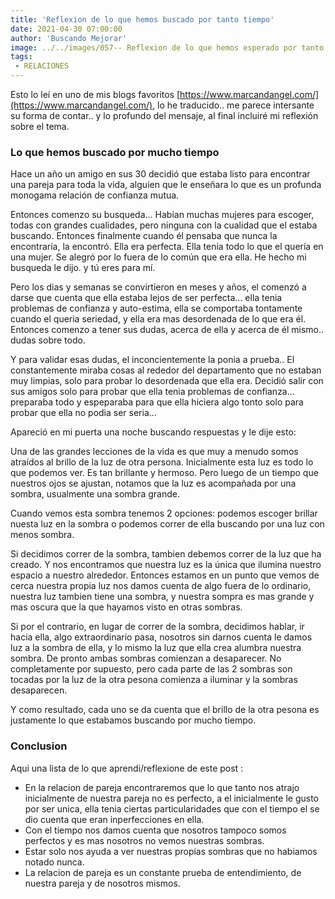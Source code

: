 ```yaml
---
title: 'Reflexion de lo que hemos buscado por tanto tiempo'
date: 2021-04-30 07:00:00
author: 'Buscando Mejorar'
image: ../../images/057-- Reflexion de lo que hemos esperado por tanto tiempo.jpg
tags:
 - RELACIONES
---
```

Esto lo leí en uno de mis blogs favoritos [https://www.marcandangel.com/](https://www.marcandangel.com/), lo he traducido.. me parece intersante su forma de contar.. y lo profundo del mensaje, al final incluiré mi reflexión sobre el tema. 

### Lo que hemos buscado por mucho tiempo

Hace un año un amigo en sus 30 decidió que estaba listo para encontrar una pareja para toda la vida, alguien que le enseñara lo que es un profunda monogama relación de confianza mutua.

Entonces comenzo su busqueda... Habian muchas mujeres para escoger, todas con grandes cualidades, pero ninguna con la cualidad que el estaba buscando. Entonces finalmente cuando él pensaba que nunca la encontraría, la encontró. Ella era perfecta. Ella tenia todo lo que el quería en una mujer. Se alegró por lo fuera de lo común que era ella. He hecho mi busqueda le dijo. y tú eres para mí.

Pero los dias y semanas se convirtieron en meses y años, el comenzó a darse que cuenta que ella estaba lejos de ser perfecta... ella tenia problemas de confianza y auto-estima, ella se comportaba tontamente cuando el queria seriedad, y ella era mas desordenada de lo que era él. Entonces comenzo a tener sus dudas, acerca de ella y acerca de él mismo.. dudas sobre todo.

Y para validar esas dudas, el inconcientemente la ponia a prueba.. El constantemente miraba cosas al rededor del departamento que no estaban muy limpias, solo para probar lo desordenada que ella era. Decidió salir con sus amigos solo para probar que ella tenia problemas de confianza... preparaba todo y espeparaba para que ella hiciera algo tonto solo para probar que ella no podia ser seria...

Apareció en mi puerta una noche buscando respuestas y le dije esto:

Una de las grandes lecciones de la vida es que muy a menudo somos atraídos al brillo de la luz de otra persona. Inicialmente esta luz es todo lo que podemos ver. Es tan brillante y hermoso. Pero luego de un tiempo que nuestros ojos se ajustan, notamos que la luz es acompañada por una sombra, usualmente una sombra grande.

Cuando vemos esta sombra tenemos 2 opciones: podemos escoger brillar nuesta luz en la sombra o podemos correr de ella buscando por una luz con menos sombra.

Si decidimos correr de la sombra, tambien debemos correr de la luz que ha creado. Y nos encontramos que nuestra luz es la única que ilumina nuestro espacio a nuestro alrededor. Entonces estamos en un punto que vemos de cerca nuestra propia luz nos damos cuenta de algo fuera de lo ordinario, nuestra luz tambien tiene una sombra, y nuestra sompra es mas grande y mas oscura que la que hayamos visto en otras sombras.

Si por el contrario, en lugar de correr de la sombra, decidimos hablar, ir hacia ella, algo extraordinario pasa, nosotros sin darnos cuenta le damos luz a la sombra de ella, y lo mismo la luz que ella crea alumbra nuestra sombra. De pronto ambas sombras comienzan a desaparecer. No completamente por supuesto, pero cada parte de las 2 sombras son tocadas por la luz de la otra pesona comienza a iluminar y la sombras desaparecen.

Y como resultado, cada uno se da cuenta que el brillo de la otra pesona es justamente lo que estabamos buscando por mucho tiempo.

### Conclusion

Aqui una lista de lo que aprendi/reflexione de este post :

- En la relacion de pareja encontraremos que lo que tanto nos atrajo inicialmente de nuestra pareja no es perfecto, a el inicialmente le gusto por ser unica, ella tenia ciertas particularidades que con el tiempo el se dio cuenta que eran inperfecciones en ella.
- Con el tiempo nos damos cuenta que nosotros tampoco somos perfectos y es mas nosotros no vemos nuestras sombras.
- Estar solo nos ayuda a ver nuestras propias sombras que no habiamos notado nunca.
- La relacion de pareja es un constante prueba de entendimiento, de nuestra pareja y de nosotros mismos.
